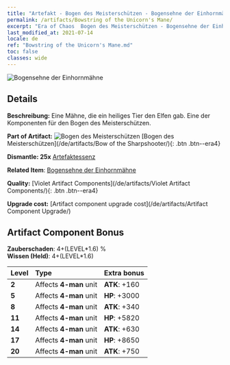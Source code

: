 ```yaml
---
title: "Artefakt - Bogen des Meisterschützen - Bogensehne der Einhornmähne"
permalink: /artifacts/Bowstring of the Unicorn's Mane/
excerpt: "Era of Chaos  Bogen des Meisterschützen - Bogensehne der Einhornmähne. Eine Mähne, die ein heiliges Tier den Elfen gab. Eine der Komponenten für den Bogen des Meisterschützen."
last_modified_at: 2021-07-14
locale: de
ref: "Bowstring of the Unicorn's Mane.md"
toc: false
classes: wide
---
```


 ![Bogensehne der Einhornmähne](/images/t/artifact_40103.png)



## Details

 **Beschreibung:** Eine Mähne, die ein heiliges Tier den Elfen gab. Eine der Komponenten für den Bogen des Meisterschützen.

 **Part of Artifact:** ![Bogen des Meisterschützen](/images/t/icon_artifact_10.png) [Bogen des Meisterschützen](/de/artifacts/Bow of the Sharpshooter/){: .btn .btn--era4}

 **Dismantle: 25x** [Artefaktessenz](/ItemsDE/con_905/)

 **Related Item**: [Bogensehne der Einhornmähne](/ItemsDE/art_105/)

 **Quality:** [Violet Artifact Components](/de/artifacts/Violet Artifact Components/){: .btn .btn--era4}

 **Upgrade cost:** [Artifact component upgrade cost](/de/artifacts/Artifact Component Upgrade/)

## Artifact Component Bonus

  **Zauberschaden**: 4+(LEVEL\*1.6) %<br/>**Wissen (Held)**: 4+(LEVEL\*1.6)

  |  Level  | Type |    Extra bonus  | 
  |:--------|:-----|:----------------| 
  | **2** | Affects **4-man** unit | **ATK**: +160 | 
  | **5** | Affects **4-man** unit | **HP**: +3000 | 
  | **8** | Affects **4-man** unit | **ATK**: +340 | 
  | **11** | Affects **4-man** unit | **HP**: +5820 | 
  | **14** | Affects **4-man** unit | **ATK**: +630 | 
  | **17** | Affects **4-man** unit | **HP**: +8650 | 
  | **20** | Affects **4-man** unit | **ATK**: +750 | 

